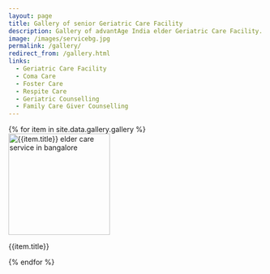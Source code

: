 ```yaml
---
layout: page
title: Gallery of senior Geriatric Care Facility
description: Gallery of advantAge India elder Geriatric Care Facility. Advantage is known for elder care services in bangalore.
image: /images/servicebg.jpg
permalink: /gallery/
redirect_from: /gallery.html
links:
  - Geriatric Care Facility
  - Coma Care
  - Foster Care
  - Respite Care
  - Geriatric Counselling
  - Family Care Giver Counselling
---
```


<div class="row">
  {% for item in site.data.gallery.gallery %}
  <div class="col-md-4">
    <a href="{{item.image}}" data-fslightbox="gallery">
      <img
        class="gallery-image rounded shadow"
        height="200"
        width="200"
        src="{{item.image}}"
        alt="{{item.title}} elder care service in bangalore"
        title="{{item.title}}"
      />
    </a>
    <p>{{item.title}}</p>
  </div>
  {% endfor %}
</div>

<script src="/assets/js/fslightbox.js"></script>
